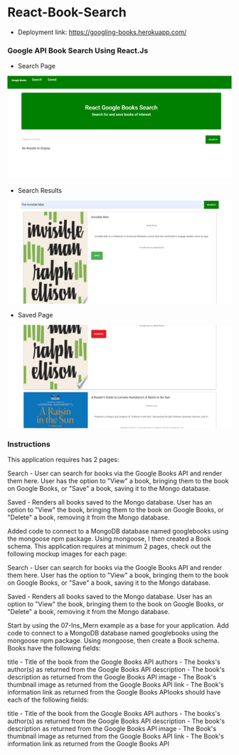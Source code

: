 # React-Book-Search

* Deployment link: https://googling-books.herokuapp.com/

### Google API Book Search Using React.Js

* Search Page

![SEARCHPAGE.PNG](client/src/images/searchpage.png)

* Search Results

![SEARCHRESULTS.PNG](client/src/images/searchresults.png)

* Saved Page

![SAVEDPAGE.PNG](client/src/images/savedpage.png)

### Instructions

This application requires has 2 pages:



Search - User can search for books via the Google Books API and render them here. User has the option to "View" a book, bringing them to the book on Google Books, or "Save" a book, saving it to the Mongo database.

Saved - Renders all books saved to the Mongo database. User has an option to "View" the book, bringing them to the book on Google Books, or "Delete" a book, removing it from the Mongo database.





Added code to connect to a MongoDB database named googlebooks using the mongoose npm package.
Using mongoose, I then created a Book schema.
This application requires at minimum 2 pages, check out the following mockup images for each page:



Search - User can search for books via the Google Books API and render them here. User has the option to "View" a book, bringing them to the book on Google Books, or "Save" a book, saving it to the Mongo database.

Saved - Renders all books saved to the Mongo database. User has an option to "View" the book, bringing them to the book on Google Books, or "Delete" a book, removing it from the Mongo database.





Start by using the 07-Ins_Mern example as a base for your application.
Add code to connect to a MongoDB database named googlebooks using the mongoose npm package.
Using mongoose, then create a Book schema.
Books have the following fields:



title - Title of the book from the Google Books API
authors - The books's author(s) as returned from the Google Books API
description - The book's description as returned from the Google Books API
image - The Book's thumbnail image as returned from the Google Books API
link - The Book's information link as returned from the Google Books APIooks should have each of the following fields:



title - Title of the book from the Google Books API
authors - The books's author(s) as returned from the Google Books API
description - The book's description as returned from the Google Books API
image - The Book's thumbnail image as returned from the Google Books API
link - The Book's information link as returned from the Google Books API